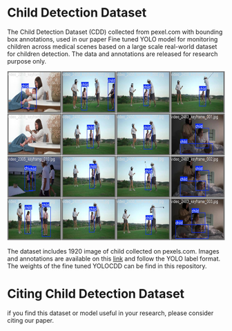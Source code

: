 # Child Detection Dataset
The Child Detection Dataset (CDD) collected from pexel.com with bounding box annotations, used in our paper Fine tuned YOLO model for monitoring children across medical scenes based on a large scale real-world dataset for children detection. The data and annotations are released for research purpose only.

<div align=center><img src="val_batch1_labels.jpg" width="787px" height="392px"/></div>

The dataset includes 1920 image of child collected on pexels.com. Images and annotations are available on this <a href="https://www.kaggle.com/datasets/samueldiop/child-detection-dataset/data">link</a> and follow the YOLO label format.
The weights of the fine tuned YOLOCDD can be find in this repository.

# Citing Child Detection Dataset
if you find this dataset or model useful in your research, please consider citing our paper.
